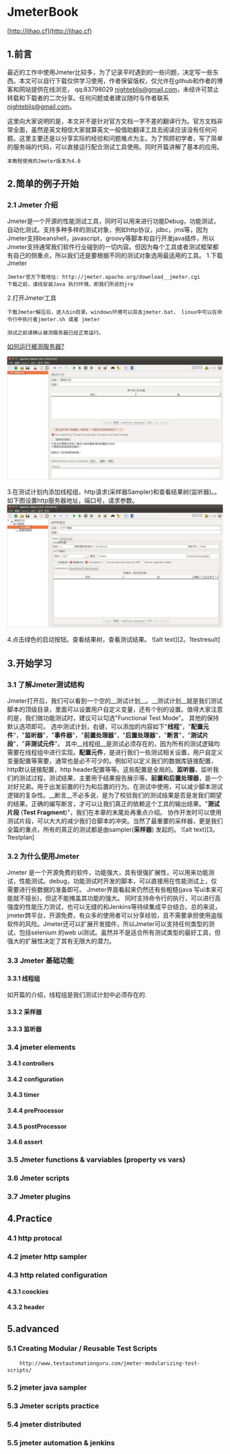 # JmeterBook

 [http://lihao.cf](http://lihao.cf)


## 1.前言
最近的工作中使用Jmeter比较多，为了记录平时遇到的一些问题，决定写一些东西。本文可以自行下载仅供学习使用，作者保留版权，仅允许在github和作者的博客和网站提供在线浏览， qq:83798029 nighteblis@gmail.com，未经许可禁止转载和下载者的二次分享。任何问题或者建议随时与作者联系  nighteblis@gmail.com。 

这里向大家说明的是，本文并不是针对官方文档一字不差的翻译行为。官方文档非常全面，虽然是英文相信大家就算英文一般借助翻译工具去阅读应该没有任何问题。这里主要还是以分享实际的经验和问题难点为主。为了照顾初学者，写了简单的服务端的代码，可以直接运行配合测试工具使用。同时开篇讲解了基本的应用。
```
本教程使用的Jmeter版本为4.0
```
## 2.简单的例子开始
###  2.1 Jmeter 介绍
Jmeter是一个开源的性能测试工具，同时可以用来进行功能Debug，功能测试，自动化测试。支持多种多样的测试对象，例如http协议，jdbc，jms等，因为Jmeter支持beanshell，javascript，groovy等脚本和自行开发java插件，所以Jmeter支持通常我们软件行业碰到的一切内容。但因为每个工具或者测试框架都有自己的侧重点，所以我们还是要根据不同的测试对象选用最适用的工具。
1.下载Jmeter 
```
Jmeter官方下载地址: http://jmeter.apache.org/download__jmeter.cgi
下载之前，请线安装Java 执行环境，即我们所说的jre
```
2.打开Jmeter工具
```
下载Jmeter解压后，进入bin目录。windows环境可以双击jmeter.bat， linux中可以在命令行中执行者jmeter.sh 或者 jmeter
```
```
测试之前请确认被测服务器已经正常运行。
```
[如何运行被测服务器?](targetServer/README.md)

![alt text][startup]

3.在测试计划内添加线程组，http请求(采样器Sampler)和查看结果树(监听器)。。如下图设置http服务器地址，端口号，请求参数。
![alt text][sample]

4.点击绿色的启动按钮。查看结果树，查看测试结果。
![alt text][2。1testresult]


## 3.开始学习
###  3.1 了解Jmeter测试结构
Jmeter打开后，我们可以看到一个空的__测试计划__。__测试计划__就是我们测试脚本的顶级目录，里面可以设置用户自定义变量，还有个别的设置。值得大家注意的是，我们做功能测试时，建议可以勾选"Functional Test Mode"。 其他的保持默认选项即可。 选中测试计划，右键，可以添加的内容如下"__线程__"，"__配置元件__"，"__监听器__"，"__事件器__"，"__前置处理器__"，"__后置处理器__"，"__断言__"，"__测试片段__"，"__非测试元件__"。 其中__线程组__是测试必须存在的，因为所有的测试逻辑均需要在线程组中进行实现。__配置元件__，是进行我们一些测试相关设置，用户自定义变量配置等需要，通常也是必不可少的。例如可以定义我们的数据库链接配置，http默认链接配置，http header配置等等。这些配置是全局的。__监听器__，监听我们的测试过程，测试结果，主要用于结果报告展示等。__前置和后置处理器__，是一个对好兄弟。用于出发前置的行为和后置的行为。在测试中使用，可以减少脚本测试逻辑的复杂性。__断言__不必多说，是为了校验我们的测试结果是否是发我们期望的结果。正确的编写断言，才可以让我们真正的依赖这个工具的输出结果。"__测试片段__ (__Test Fragment__)"，我们在本章的末尾处再重点介绍。 协作开发时可以使用测试片段，可以大大的减少我们合脚本的冲突。当然了最重要的采样器，更是我们全篇的重点，所有的真正的测试都是由sampler(__采样器__) 发起的。
![alt text][3。1testplan]

###  3.2 为什么使用Jmeter
Jmeter 是一个开源免费的软件，功能强大，具有很强扩展性，可以用来功能测试，性能测试。debug，功能测试时开发的脚本，可以直接用在性能测试上，仅需要进行些数据的准备即可。 Jmeter界面看起来仍然还有些粗糙(java 写ui本来可能就不擅长)，但这不能掩盖其功能的强大。 同时支持命令行的执行，可以进行高强度的性能压力测试，也可以无缝的和Jenkins等持续集成平台结合。总的来说，jmeter跨平台，开源免费，有众多的使用者可以分享经验，且不需要承担使用盗版软件的风险。Jmeter还可以扩展开发插件，所以Jmeter可以支持任何类型的测试，包括selenium 的web ui测试。虽然并不是适合所有测试类型的最好工具，但强大的扩展性决定了其有无限大的潜力。

###  3.3 Jmeter 基础功能
####      3.3.1 线程组
如开篇的介绍，线程组是我们测试计划中必须存在的.
####      3.3.2 采样器
####      3.3.3 监听器 
###  3.4 jmeter elements
####      3.4.1 controllers
####      3.4.2 configuration
####      3.4.3 timer
####      3.4.4 preProcessor
####      3.4.5 postProcessor
####      3.4.6 assert
### 3.5 Jmeter functions & varviables (property vs vars)
### 3.6 Jmeter scripts  
### 3.7 Jmeter plugins
 
## 4.Practice
###  4.1 http protocal
###  4.2 jmeter http sampler
###  4.3 http related configuration
####    4.3.1 coockies
####    4.3.2 header
  
## 5.advanced
 
###  5.1 Creating Modular / Reusable Test Scripts  
        http://www.testautomationguru.com/jmeter-modularizing-test-scripts/
###  5.2 jmeter java sampler
###	5.3 Jmeter scripts practice
###	5.4 jmeter distributed
###	5.5 jmeter automation & jenkins
	
	
[startup]: images/startup.png "启动Jmeter"
[sample]: images/sample.png "开始测试"
[2.1testresult]: images/2.1testResult.png "测试结果"
[3.1testplan]: images/3.1testplan.png "测试计划"
